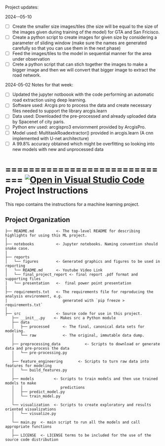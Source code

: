 Project updates:

2024--05-10

- [ ] Create the smaller size images/tiles (the size will be equal to the size of the images given during training of the model) for GTA and San Fricisco.
- [ ] Create a python script to create images for given size by considering a parameter of sliding window (make sure the names are generated carefully so that you can use them in the next phase)
- [ ] Feed the images/tiles to the model in sequential manner for the area under observation
- [ ] Crete a python script that can stich together the images to make a bigger image and then we will convert that bigger image to extract the road network.

2024-05-02
Notes for that week:
- [ ] Updated the jupyter notboook with the code performing an automatic road extraction using deep learning.
- [ ] Software used: Arcgis pro to process the data and create necessary files needed to support the library arcgis.learn
- [ ] Data used: Downloaded the pre-processed and already uploaded data by Spacenet of city paris.
- [ ] Python env used: arcgispro3 enviornment provided by ArcgisPro.
- [ ] Model used: MultitaskRoadextractor() provided in arcgis.learn (A cnn implemented with U-net architecture)
- [ ] A 99.8% accuracy obtained which might be overfitting so looking into new models with new and unprocessed data
    
=============================
[![Open in Visual Studio Code](https://classroom.github.com/assets/open-in-vscode-718a45dd9cf7e7f842a935f5ebbe5719a5e09af4491e668f4dbf3b35d5cca122.svg)](https://classroom.github.com/online_ide?assignment_repo_id=14949423&assignment_repo_type=AssignmentRepo)
Project Instructions
==============================

This repo contains the instructions for a machine learning project.

Project Organization
------------

    ├── README.md          <- The top-level README for describing highlights for using this ML project.
    │
    ├── notebooks          <- Jupyter notebooks. Naming convention should snake case.
    │
    ├── reports            
    │   └── figures        <- Generated graphics and figures to be used in reporting
    │   └── README.md      <- Youtube Video Link
    │   └── final_project_report <- final report .pdf format and supporting files
    │   └── presentation   <-  final power point presentation 
    |
    ├── requirements.txt   <- The requirements file for reproducing the analysis environment, e.g.
    │                         generated with `pip freeze > requirements.txt`
    │
    ├── src                <- Source code for use in this project.
       ├── __init__.py    <- Makes src a Python module
       ├── data
       │   ├── processed      <- The final, canonical data sets for modeling.
       │   └── raw            <- The original, immutable data dump.
       │
       ├── preprocessing_data           <- Scripts to download or generate data and pre-process the data
       │   └── pre-processing.py
       │
       ├── feature_engineering       <- Scripts to turn raw data into features for modeling
       │   └── build_features.py
       │
       ├── models         <- Scripts to train models and then use trained models to make
       │   │                 predictions
       │   ├── predict_model.py
       │   └── train_model.py
       │
       └── visualization  <- Scripts to create exploratory and results oriented visualizations
       │   └── visualize.py  
       │
       └── main.py  <- main script to run all the models and call appropriate functions
       |
       ├── LICENSE  <- LICENSE terms to be included for the use of the source code distribution



